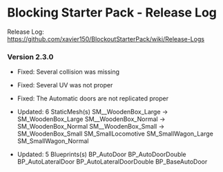 # Blocking Starter Pack - Release Log
Release Log: https://github.com/xavier150/BlockoutStarterPack/wiki/Release-Logs

### Version 2.3.0

- Fixed: Several collision was missing
- Fixed: Several UV was not proper
- Fixed: The Automatic doors are not replicated proper

- Updated: 6 StaticMesh(s)
	SM__WoodenBox_Large -> SM_WoodenBox_Large
	SM__WoodenBox_Normal -> SM_WoodenBox_Normal
	SM__WoodenBox_Small -> SM_WoodenBox_Small
	SM_SmallLocomotive
	SM_SmallWagon_Large
	SM_SmallWagon_Normal

- Updated: 5 Blueprints(s)
	BP_AutoDoor
	BP_AutoDoorDouble
	BP_AutoLateralDoor
	BP_AutoLateralDoorDouble
	BP_BaseAutoDoor
